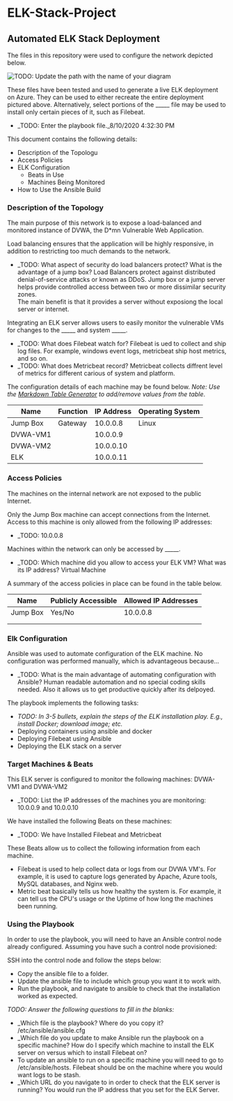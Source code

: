 # ELK-Stack-Project
## Automated ELK Stack Deployment

The files in this repository were used to configure the network depicted below.

![TODO: Update the path with the name of your diagram](Images/diagram_filename.png)

These files have been tested and used to generate a live ELK deployment on Azure. They can be used to either recreate the entire deployment pictured above. Alternatively, select portions of the _____ file may be used to install only certain pieces of it, such as Filebeat.

  - _TODO: Enter the playbook file._8/10/2020 4:32:30 PM

This document contains the following details:
- Description of the Topologu
- Access Policies
- ELK Configuration
  - Beats in Use
  - Machines Being Monitored
- How to Use the Ansible Build


### Description of the Topology

The main purpose of this network is to expose a load-balanced and monitored instance of DVWA, the D*mn Vulnerable Web Application.

Load balancing ensures that the application will be highly responsive, in addition to restricting too much demands to the network.
- _TODO: What aspect of security do load balancers protect? What is the advantage of a jump box? Load Balancers protect against distributed denial-of-service attacks or known as DDoS. 
Jump box or a jump server helps provide controlled access between two or more dissimilar security zones.  
The main benefit is that it provides a server without exposiong the local server or internet.

Integrating an ELK server allows users to easily monitor the vulnerable VMs for changes to the _____ and system _____.
- _TODO: What does Filebeat watch for? Filebeat is ued to collect and ship log files. For example, windows event logs, metricbeat ship host metrics, and so on.
- _TODO: What does Metricbeat record? Metricbeat collects diffrent level of metrics for different carious of system and platform. 

The configuration details of each machine may be found below.
_Note: Use the [Markdown Table Generator](http://www.tablesgenerator.com/markdown_tables) to add/remove values from the table_.

| Name     | Function | IP Address | Operating System |
|----------|----------|------------|------------------|
| Jump Box | Gateway  | 10.0.0.8   | Linux            |
| DVWA-VM1 |          | 10.0.0.9   |                  |
| DVWA-VM2 |          | 10.0.0.10  |                  |
| ELK      |          | 10.0.0.11  |                  |

### Access Policies

The machines on the internal network are not exposed to the public Internet. 

Only the Jump Box machine can accept connections from the Internet. Access to this machine is only allowed from the following IP addresses:
- _TODO: 10.0.0.8

Machines within the network can only be accessed by _____.
- _TODO: Which machine did you allow to access your ELK VM? What was its IP address? Virtual Machine

A summary of the access policies in place can be found in the table below.

| Name     | Publicly Accessible | Allowed IP Addresses |
|----------|---------------------|----------------------|
| Jump Box | Yes/No              | 10.0.0.8             |
|          |                     |                      |
|          |                     |                      |

### Elk Configuration

Ansible was used to automate configuration of the ELK machine. No configuration was performed manually, which is advantageous because...
- _TODO: What is the main advantage of automating configuration with Ansible? Human readable automation and no special coding skills needed. Also it allows us to get productive quickly after its delpoyed.

The playbook implements the following tasks:
- _TODO: In 3-5 bullets, explain the steps of the ELK installation play. E.g., install Docker; download image; etc._
- Deploying containers using ansible and docker
- Deploying Filebeat using Ansible
- Deploying the ELK stack on a server

### Target Machines & Beats
This ELK server is configured to monitor the following machines: DVWA-VM1 and DVWA-VM2
- _TODO: List the IP addresses of the machines you are monitoring: 10.0.0.9 and 10.0.0.10

We have installed the following Beats on these machines:
- _TODO: We have Installed Filebeat and Metricbeat

These Beats allow us to collect the following information from each machine.
- Filebeat is used to help collect data or logs from our DVWA VM's. For example, it is used to capture logs generated by Apache, Azure tools, MySQL databases, and Nginx web. 
- Metric beat basically tells us how healthy the system is. For example, it can tell us the CPU's usage or the Uptime of how long the machines been running.

### Using the Playbook
In order to use the playbook, you will need to have an Ansible control node already configured. Assuming you have such a control node provisioned: 

SSH into the control node and follow the steps below:
- Copy the ansible file to a folder.
- Update the ansible file to include which group you want it to work with.
- Run the playbook, and navigate to ansible to check that the installation worked as expected.

_TODO: Answer the following questions to fill in the blanks:_
- _Which file is the playbook? Where do you copy it? /etc/ansible/ansible.cfg
- _Which file do you update to make Ansible run the playbook on a specific machine? How do I specify which machine to install the ELK server on versus which to install Filebeat on? 
- To update an ansible to run on a specific machine you will need to go to /etc/ansible/hosts. Filebeat should be on the machine where you would want logs to be stash.
- _Which URL do you navigate to in order to check that the ELK server is running? You would run the IP address that you set for the ELK Server.

